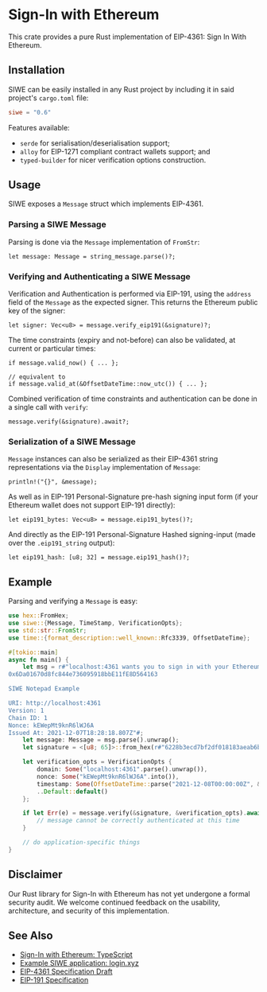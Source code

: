 # Sign-In with Ethereum

This crate provides a pure Rust implementation of EIP-4361: Sign In With Ethereum.

## Installation

SIWE can be easily installed in any Rust project by including it in said project's `cargo.toml` file:

``` toml
siwe = "0.6"
```

Features available:
- `serde` for serialisation/deserialisation support;
- `alloy` for EIP-1271 compliant contract wallets support; and
- `typed-builder` for nicer verification options construction.

## Usage

SIWE exposes a `Message` struct which implements EIP-4361.

### Parsing a SIWE Message

Parsing is done via the `Message` implementation of `FromStr`:

``` rust,ignore
let message: Message = string_message.parse()?;
```

### Verifying and Authenticating a SIWE Message

Verification and Authentication is performed via EIP-191, using the `address` field of the `Message` as the expected signer. This returns the Ethereum public key of the signer:

``` rust,ignore
let signer: Vec<u8> = message.verify_eip191(&signature)?;
```

The time constraints (expiry and not-before) can also be validated, at current or particular times:

``` rust,ignore
if message.valid_now() { ... };

// equivalent to
if message.valid_at(&OffsetDateTime::now_utc()) { ... };
```

Combined verification of time constraints and authentication can be done in a single call with `verify`:

``` rust,ignore
message.verify(&signature).await?;
```

### Serialization of a SIWE Message

`Message` instances can also be serialized as their EIP-4361 string representations via the `Display` implementation of `Message`:

``` rust,ignore
println!("{}", &message);
```

As well as in EIP-191 Personal-Signature pre-hash signing input form (if your Ethereum wallet does not support EIP-191 directly):

``` rust,ignore
let eip191_bytes: Vec<u8> = message.eip191_bytes()?;
```

And directly as the EIP-191 Personal-Signature Hashed signing-input (made over the `.eip191_string` output):

``` rust,ignore
let eip191_hash: [u8; 32] = message.eip191_hash()?;
```

## Example

Parsing and verifying a `Message` is easy:

``` rust
use hex::FromHex;
use siwe::{Message, TimeStamp, VerificationOpts};
use std::str::FromStr;
use time::{format_description::well_known::Rfc3339, OffsetDateTime};

#[tokio::main]
async fn main() {
    let msg = r#"localhost:4361 wants you to sign in with your Ethereum account:
0x6Da01670d8fc844e736095918bbE11fE8D564163

SIWE Notepad Example

URI: http://localhost:4361
Version: 1
Chain ID: 1
Nonce: kEWepMt9knR6lWJ6A
Issued At: 2021-12-07T18:28:18.807Z"#;
    let message: Message = msg.parse().unwrap();
    let signature = <[u8; 65]>::from_hex(r#"6228b3ecd7bf2df018183aeab6b6f1db1e9f4e3cbe24560404112e25363540eb679934908143224d746bbb5e1aa65ab435684081f4dbb74a0fec57f98f40f5051c"#).unwrap();

    let verification_opts = VerificationOpts {
        domain: Some("localhost:4361".parse().unwrap()),
        nonce: Some("kEWepMt9knR6lWJ6A".into()),
        timestamp: Some(OffsetDateTime::parse("2021-12-08T00:00:00Z", &Rfc3339).unwrap()),
        ..Default::default()
    };

    if let Err(e) = message.verify(&signature, &verification_opts).await {
        // message cannot be correctly authenticated at this time
    }

    // do application-specific things
}
```

## Disclaimer

Our Rust library for Sign-In with Ethereum has not yet undergone a formal security
audit. We welcome continued feedback on the usability, architecture, and security
of this implementation.

## See Also

- [Sign-In with Ethereum: TypeScript](https://github.com/spruceid/siwe)
- [Example SIWE application: login.xyz](https://login.xyz)
- [EIP-4361 Specification Draft](https://eips.ethereum.org/EIPS/eip-4361)
- [EIP-191 Specification](https://eips.ethereum.org/EIPS/eip-191)
